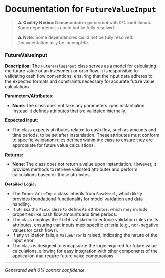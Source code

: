 # Documentation for `FutureValueInput`

> ⚠️ **Quality Notice**: Documentation generated with 0% confidence. Some dependencies could not be fully resolved.


> ⚠️ **Note**: Some dependencies could not be fully resolved. Documentation may be incomplete.
### FutureValueInput

**Description:**
The `FutureValueInput` class serves as a model for calculating the future value of an investment or cash flow. It is responsible for validating cash flow conventions, ensuring that the input data adheres to the expected formats and constraints necessary for accurate future value calculations.

**Parameters/Attributes:**
- **None**: The class does not take any parameters upon instantiation. Instead, it defines attributes that are validated internally.

**Expected Input:**
- The class expects attributes related to cash flow, such as amounts and time periods, to be set after instantiation. These attributes must conform to specific validation rules defined within the class to ensure they are appropriate for future value calculations.

**Returns:**
- **None**: The class does not return a value upon instantiation. However, it provides methods to retrieve validated attributes and perform calculations based on those attributes.

**Detailed Logic:**
- The `FutureValueInput` class inherits from `BaseModel`, which likely provides foundational functionality for model validation and data handling.
- It utilizes the `Field` class to define its attributes, which may include properties like cash flow amounts and time periods.
- The class employs the `field_validator` to enforce validation rules on its attributes, ensuring that inputs meet specific criteria (e.g., non-negative values for cash flows).
- If any validation fails, a `ValueError` is raised, indicating the nature of the input error.
- The class is designed to encapsulate the logic required for future value calculations, allowing for easy integration with other components of the application that require future value computations.

---
*Generated with 0% context confidence*
